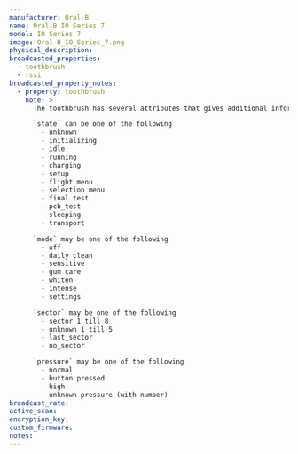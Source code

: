```yaml
---
manufacturer: Oral-B
name: Oral-B IO Series 7
model: IO Series 7
image: Oral-B_IO_Series_7.png
physical_description:
broadcasted_properties:
  - toothbrush
  - rssi
broadcasted_property_notes:
  - property: toothbrush
    note: >
      The toothbrush has several attributes that gives additional information.

      `state` can be one of the following
        - unknown
        - initializing
        - idle
        - running
        - charging
        - setup
        - flight menu
        - selection menu
        - final test
        - pcb_test
        - sleeping
        - transport

      `mode` may be one of the following
        - off
        - daily clean
        - sensitive
        - gum care
        - whiten
        - intense
        - settings

      `sector` may be one of the following
        - sector 1 till 8
        - unknown 1 till 5
        - last_sector
        - no_sector

      `pressure` may be one of the following
        - normal
        - button pressed
        - high
        - unknown pressure (with number)
broadcast_rate:
active_scan:
encryption_key:
custom_firmware:
notes:
---
```

